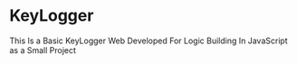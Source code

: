 # KeyLogger
This Is a Basic KeyLogger Web Developed For Logic  Building In JavaScript as a Small Project
